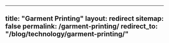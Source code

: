 
---
title: "Garment Printing"
layout: redirect
sitemap: false
permalink: /garment-printing/
redirect_to:  "/blog/technology/garment-printing/"
---
